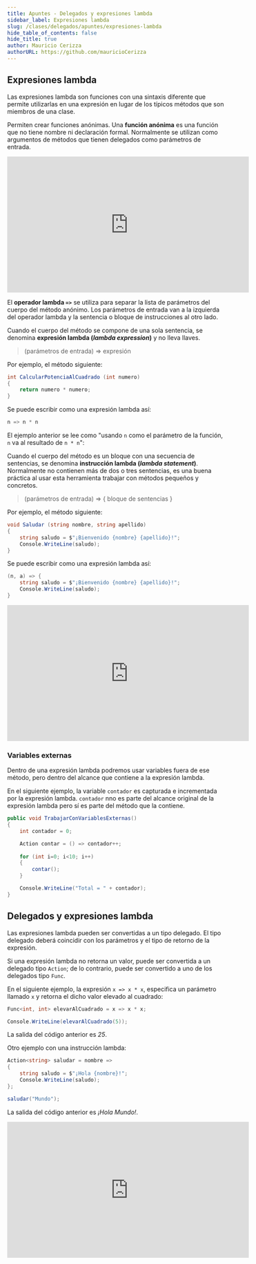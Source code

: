 ```yaml
---
title: Apuntes - Delegados y expresiones lambda
sidebar_label: Expresiones lambda
slug: /clases/delegados/apuntes/expresiones-lambda
hide_table_of_contents: false
hide_title: true
author: Mauricio Cerizza
authorURL: https://github.com/mauricioCerizza
---
```

## Expresiones lambda
Las expresiones lambda son funciones con una sintaxis diferente que permite utilizarlas en una expresión en lugar de los típicos métodos que son miembros de una clase. 

Permiten crear funciones anónimas. Una **función anónima** es una función que no tiene nombre ni declaración formal. Normalmente se utilizan como argumentos de métodos que tienen delegados como parámetros de entrada.

<iframe width="560" height="315" src="https://www.youtube.com/embed/1Z9a-z_lhCw" title="YouTube video player" frameborder="0" allow="accelerometer; autoplay; clipboard-write; encrypted-media; gyroscope; picture-in-picture" allowfullscreen></iframe>

El **operador lambda `=>`** se utiliza para separar la lista de parámetros del cuerpo del método anónimo. Los parámetros de entrada van a la izquierda del operador lambda y la sentencia o bloque de instrucciones al otro lado.

Cuando el cuerpo del método se compone de una sola sentencia, se denomina **expresión lambda (*lambda expression*)** y no lleva llaves. 

> (parámetros de entrada) => expresión

Por ejemplo, el método siguiente:

```csharp
int CalcularPotenciaAlCuadrado (int numero)
{
    return numero * numero;
}
```

Se puede escribir como una expresión lambda así:

```csharp
n => n * n
```

El ejemplo anterior se lee como "usando `n` como el parámetro de la función, `n` va al resultado de `n * n`":

Cuando el cuerpo del método es un bloque con una secuencia de sentencias, se denomina **instrucción lambda (*lambda statement*)**. Normalmente no contienen más de dos o tres sentencias, es una buena práctica al usar esta herramienta trabajar con métodos pequeños y concretos. 

> (parámetros de entrada) => { bloque de sentencias }

Por ejemplo, el método siguiente:

```csharp
void Saludar (string nombre, string apellido)
{
    string saludo = $"¡Bienvenido {nombre} {apellido}!";
    Console.WriteLine(saludo);
}
```

Se puede escribir como una expresión lambda así:

```csharp
(n, a) => {
    string saludo = $"¡Bienvenido {nombre} {apellido}!";
    Console.WriteLine(saludo);    
}
```

<iframe width="560" height="315" src="https://www.youtube.com/embed/pKND-M9bFG0" title="YouTube video player" frameborder="0" allow="accelerometer; autoplay; clipboard-write; encrypted-media; gyroscope; picture-in-picture" allowfullscreen></iframe>

### Variables externas
Dentro de una expresión lambda podremos usar variables fuera de ese método, pero dentro del alcance que contiene a la expresión lambda.

En el siguiente ejemplo, la variable `contador` es capturada e incrementada por la expresión lambda. `contador` nno es parte del alcance original de la expresión lambda pero sí es parte del método que la contiene. 

```csharp
public void TrabajarConVariablesExternas()
{
    int contador = 0;

    Action contar = () => contador++;
    
    for (int i=0; i<10; i++)
    {
        contar();
    }

    Console.WriteLine("Total = " + contador);
}
```

## Delegados y expresiones lambda
Las expresiones lambda pueden ser convertidas a un tipo delegado. El tipo delegado deberá coincidir con los parámetros y el tipo de retorno de la expresión. 

Si una expresión lambda no retorna un valor, puede ser convertida a un delegado tipo `Action`; de lo contrario, puede ser convertido a uno de los delegados tipo `Func`.

En el siguiente ejemplo, la expresión `x => x * x`, especifica un parámetro llamado `x` y retorna el dicho valor elevado al cuadrado:

```csharp
Func<int, int> elevarAlCuadrado = x => x * x;

Console.WriteLine(elevarAlCuadrado(5));
```

La salida del código anterior es *25*.

Otro ejemplo con una instrucción lambda:

```csharp
Action<string> saludar = nombre =>
{
    string saludo = $"¡Hola {nombre}!";
    Console.WriteLine(saludo);
};

saludar("Mundo");
```

La salida del código anterior es *¡Hola Mundo!*.

<iframe width="560" height="315" src="https://www.youtube.com/embed/FwCOoprd1Jk" title="YouTube video player" frameborder="0" allow="accelerometer; autoplay; clipboard-write; encrypted-media; gyroscope; picture-in-picture" allowfullscreen></iframe>

[//]: # "TODO Ejercicio el comparador"
[//]: # "TODO Ejercicio anonymous"
[//]: # "TODO Ejercicio chat grupal"
[//]: # "TODO Ejercicio LINQ"
[//]: # "TODO Ejercicio Mi propio SORT"
